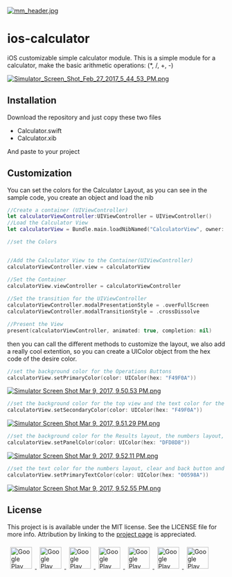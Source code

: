 [![mm_header.jpg](https://s16.postimg.org/674mqlohx/mm_header.jpg)](https://postimg.org/image/dzvaikugx/)

# ios-calculator
iOS customizable simple calculator module.
This is a simple module for a calculator, make the basic arithmetic operations: (*, /, +, -)

[![Simulator_Screen_Shot_Feb_27_2017_5_44_53_PM.png](https://s24.postimg.org/il7ns2eph/Simulator_Screen_Shot_Feb_27_2017_5_44_53_PM.png)](https://postimg.org/image/9q6thjpwx/)

## Installation
Download the repository and just copy these two files

* Calculator.swift
* Calculator.xib

And paste to your project

## Customization

You can set the colors for the Calculator Layout, as you can see in the sample code, you create an object and load the nib

```swift
//Create a container (UIViewController)
let calculatorViewController:UIViewController = UIViewController()
//Load the Calculator View
let calculatorView = Bundle.main.loadNibNamed("CalculatorView", owner: nil, options: nil)?[0] as! CalculatorView

//set the Colors


//Add the Calculator View to the Container(UIViewController)
calculatorViewController.view = calculatorView

//Set the Container
calculatorView.viewController = calculatorViewController
        
//Set the transition for the UIViewController
calculatorViewController.modalPresentationStyle = .overFullScreen
calculatorViewController.modalTransitionStyle = .crossDissolve

//Present the View
present(calculatorViewController, animated: true, completion: nil)
```

then you can call the different methods to customize the layout, we also add a really cool extention, so you can create a UIColor object from the hex code of the desire color.

```swift
//set the background color for the Operations Buttons  
calculatorView.setPrimaryColor(color: UIColor(hex: "F49F0A"))
```

[![Simulator Screen Shot Mar 9, 2017, 9.50.53 PM.png](https://s14.postimg.org/vhadtsv8x/Simulator_Screen_Shot_Mar_9_2017_9_50_53_PM.png)](https://postimg.org/image/5yi1gsbot/)

```swift
//set the background color for the top view and the text color for the ok button 
calculatorView.setSecondaryColor(color: UIColor(hex: "F49F0A"))
```

[![Simulator Screen Shot Mar 9, 2017, 9.51.29 PM.png](https://s1.postimg.org/5d91450f3/Simulator_Screen_Shot_Mar_9_2017_9_51_29_PM.png)](https://postimg.org/image/pkmgwfxwb/)

```swift
//set the background color for the Results layout, the numbers layout, the text color for the operation buttons, and the close button
calculatorView.setPanelColor(color: UIColor(hex: "DFD8D8"))
```

[![Simulator Screen Shot Mar 9, 2017, 9.52.11 PM.png](https://s10.postimg.org/e50nnr1s9/Simulator_Screen_Shot_Mar_9_2017_9_52_11_PM.png)](https://postimg.org/image/rlxm6mc3p/)

```swift
//set the text color for the numbers layout, clear and back button and history label
calculatorView.setPrimaryTextColor(color: UIColor(hex: "00598A"))
```

[![Simulator Screen Shot Mar 9, 2017, 9.52.55 PM.png](https://s7.postimg.org/ugq9fk5jf/Simulator_Screen_Shot_Mar_9_2017_9_52_55_PM.png)](https://postimg.org/image/4xxx2jlzb/)


## License

This project is is available under the MIT license. See the LICENSE file for more info. Attribution by linking to the [project page](https://github.com/RomeRock/ios-calculator) is appreciated.

<div>
<a href="http://romerock.com"> <img style="max-width: 100%; margin:7" src="https://avatars3.githubusercontent.com/u/23345883?v=3&s=200=true" alt="Google Play" height="50px" /> </a><a href="https://www.facebook.com/romerockapps/?ref=page_internal"> <img style="max-width: 100%; margin:7" src="https://s18.postimg.org/6sjokzpd5/facebook_icon.png=true" alt="Google Play" height="50px" /> </a><a href="https://twitter.com/romerock_apps"> <img style="max-width: 100%; margin:7" src="https://s18.postimg.org/w2eg82w4p/twitter_icon.png=true" alt="Google Play" height="50px" /> </a><a href="https://play.google.com/store/apps/dev?id=5841338539930209563"> <img style="max-width: 100%; margin:7" src="https://s18.postimg.org/n29unw015/android_icon.png=true" alt="Google Play" height="50px" /> </a><a href="https://itunes.apple.com/us/developer/rome-rock-llc/id1190244007"> <img style="max-width: 100%; margin:7" src="https://s18.postimg.org/leap98m5l/ios_icon.png=true" alt="Google Play" height="50px" /> </a><a href="https://github.com/RomeRock"> <img style="max-width: 100%; margin:7" src="https://s18.postimg.org/wpdcxlt0p/github_icon.png=true" alt="Google Play" height="50px" /> </a><a href="https://www.youtube.com/channel/UCcSLNuTYC7qJhOKQ4CpseRA"> <img style="max-width: 100%; margin:7" src="https://s18.postimg.org/w4ybuwzs9/youtube_icon.png=true" alt="Google Play" height="50px" /> </a>
</div>

